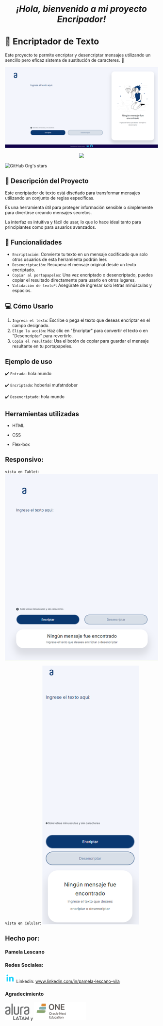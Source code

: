 
<h1 align="center">
<em>
¡Hola, bienvenido a mi proyecto Encripador! </em>
</h1>

# :name_badge: **Encriptador de Texto**

Este proyecto te permite encriptar y desencriptar mensajes utilizando un sencillo pero eficaz sistema de sustitución de caracteres. :closed_lock_with_key:

![imagen del proyecto](assets/encriptador.png)

<p align="center">
<img src="https://img.shields.io/badge/STATUS-EN%20DESAROLLO-green">
</p>

![GitHub Org's stars](https://img.shields.io/github/stars/camilafernanda?style=social)




## :cop: **Descripción del Proyecto**

Este encriptador de texto está diseñado para transformar mensajes utilizando un conjunto de reglas específicas.

Es una herramienta útil para proteger información sensible o simplemente para divertirse creando mensajes secretos. 

La interfaz es intuitiva y fácil de usar, lo que lo hace ideal tanto para principiantes como para usuarios avanzados.

## :wrench: **Funcionalidades**

- `Encriptación`: Convierte tu texto en un mensaje codificado que solo otros usuarios de esta herramienta podrán leer.
- `Desencriptación`: Recupera el mensaje original desde un texto encriptado.
- `Copiar al portapapeles`: Una vez encriptado o desencriptado, puedes copiar el resultado directamente para usarlo en otros lugares.
- `Validación de texto*`: Asegúrate de ingresar solo letras minúsculas y espacios.

## :computer: **Cómo Usarlo**

1. `Ingresa el texto`: Escribe o pega el texto que deseas encriptar en el campo designado.
2. `Elige la acción`: Haz clic en "Encriptar" para convertir el texto o en "Desencriptar" para revertirlo.
3. `Copia el resultado`: Usa el botón de copiar para guardar el mensaje resultante en tu portapapeles.

## **Ejemplo de uso**

:heavy_check_mark: `Entrada`: hola mundo

:heavy_check_mark: `Encriptado`: hoberlai mufatndober

:heavy_check_mark: `Desencriptado`: hola mundo

## **Herramientas utilizadas**

* HTML

* CSS

* Flex-box

## **Responsivo:**

`vista en Tablet`:
![tablet](assets/vista-encriptador-tablet.png)

`vista en Celular`:
![Celular](assets/vista-encriptador-celular.png)


## **Hecho por:**

### Pamela Lescano

### **Redes Sociales:**

![linkedin](assets/linkedin.png)
Linkedin: www.linkedin.com/in/pamela-lescano-vila

### **Agradecimiento**

![alura](assets/logo-aluraespanhol.png) y ![one-education](assets/one.png)
